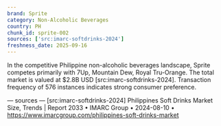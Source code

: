 ```yaml
---
brand: Sprite
category: Non-Alcoholic Beverages
country: PH
chunk_id: sprite-002
sources: ['src:imarc-softdrinks-2024']
freshness_date: 2025-09-16
---
```


In the competitive Philippine non-alcoholic beverages landscape, Sprite competes primarily with 7Up, Mountain Dew, Royal Tru-Orange. The total market is valued at $2.8B USD [src:imarc-softdrinks-2024]. Transaction frequency of 576 instances indicates strong consumer preference.

— sources —
[src:imarc-softdrinks-2024] Philippines Soft Drinks Market Size, Trends | Report 2033 • IMARC Group • 2024-08-10 • https://www.imarcgroup.com/philippines-soft-drinks-market
